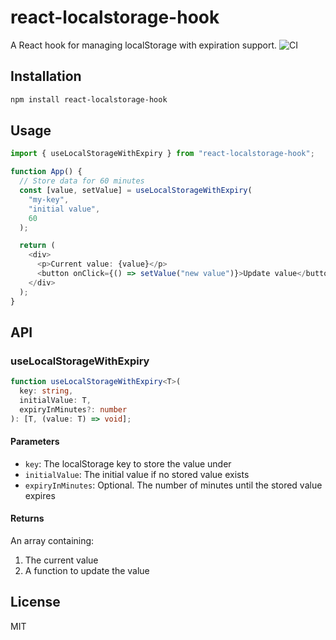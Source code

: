 # react-localstorage-hook

A React hook for managing localStorage with expiration support.
![CI](https://github.com/AmirAghajani98/react-localstorage-hook/actions/workflows/ci.yml/badge.svg)

## Installation

```bash
npm install react-localstorage-hook
```

## Usage

```typescript
import { useLocalStorageWithExpiry } from "react-localstorage-hook";

function App() {
  // Store data for 60 minutes
  const [value, setValue] = useLocalStorageWithExpiry(
    "my-key",
    "initial value",
    60
  );

  return (
    <div>
      <p>Current value: {value}</p>
      <button onClick={() => setValue("new value")}>Update value</button>
    </div>
  );
}
```

## API

### useLocalStorageWithExpiry

```typescript
function useLocalStorageWithExpiry<T>(
  key: string,
  initialValue: T,
  expiryInMinutes?: number
): [T, (value: T) => void];
```

#### Parameters

- `key`: The localStorage key to store the value under
- `initialValue`: The initial value if no stored value exists
- `expiryInMinutes`: Optional. The number of minutes until the stored value expires

#### Returns

An array containing:

1. The current value
2. A function to update the value

## License

MIT
